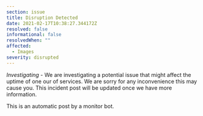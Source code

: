 ```yaml
---
section: issue
title: Disruption Detected
date: 2021-02-17T10:38:27.344172Z
resolved: false
informational: false
resolvedWhen: ""
affected:
  - Images
severity: disrupted
---
```

*Investigating* - We are investigating a potential issue that might affect the uptime of one our of services. We are sorry for any inconvenience this may cause you. This incident post will be updated once we have more information.

This is an automatic post by a monitor bot.
        